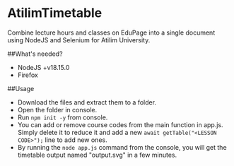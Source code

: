 # AtilimTimetable
Combine lecture hours and classes on EduPage into a single document using NodeJS and Selenium for Atilim University.

##What's needed?
- NodeJS +v18.15.0
- Firefox

##Usage

- Download the files and extract them to a folder.
- Open the folder in console.
- Run `npm init -y` from console.
- You can add or remove course codes from the main function in app.js. Simply delete it to reduce it and add a new `await getTable("<LESSON CODE>");` line to add new ones.
- By running the `node app.js` command from the console, you will get the timetable output named "output.svg" in a few minutes.
